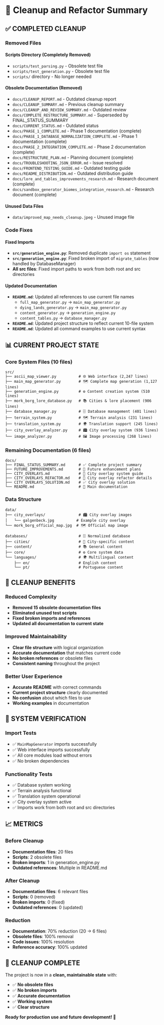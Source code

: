 # 🧹 Cleanup and Refactor Summary

## ✅ **COMPLETED CLEANUP**

### **Removed Files**

#### **Scripts Directory (Completely Removed)**
- `scripts/test_parsing.py` - Obsolete test file
- `scripts/test_generation.py` - Obsolete test file
- `scripts/` directory - No longer needed

#### **Obsolete Documentation (Removed)**
- `docs/CLEANUP_REPORT.md` - Outdated cleanup report
- `docs/CLEANUP_SUMMARY.md` - Previous cleanup summary
- `docs/CLEANUP_AND_REVIEW_SUMMARY.md` - Outdated review
- `docs/COMPLETE_RESTRUCTURE_SUMMARY.md` - Superseded by FINAL_STATUS_SUMMARY
- `docs/CURRENT_STATUS.md` - Outdated status
- `docs/PHASE_1_COMPLETE.md` - Phase 1 documentation (complete)
- `docs/PHASE_1_DATABASE_NORMALIZATION_COMPLETE.md` - Phase 1 documentation (complete)
- `docs/PHASE_2_INTEGRATION_COMPLETE.md` - Phase 2 documentation (complete)
- `docs/RESTRUCTURE_PLAN.md` - Planning document (complete)
- `docs/TROUBLESHOOTING_JSON_ERROR.md` - Issue resolved
- `docs/FRONTEND_TESTING_GUIDE.md` - Outdated testing guide
- `docs/README_DISTRIBUTION.md` - Outdated distribution guide
- `docs/lore_and_tables_improvements_research.md` - Research document (complete)
- `docs/sandbox_generator_biomes_integration_research.md` - Research document (complete)

#### **Unused Data Files**
- `data/improved_map_needs_cleanup.jpeg` - Unused image file

### **Code Fixes**

#### **Fixed Imports**
- **`src/generation_engine.py`**: Removed duplicate `import os` statement
- **`src/generation_engine.py`**: Fixed broken import of `migrate_tables` (now handled by DatabaseManager)
- **All src files**: Fixed import paths to work from both root and src directories

#### **Updated Documentation**
- **`README.md`**: Updated all references to use current file names
  - `full_map_generator.py` → `main_map_generator.py`
  - `dying_lands_generator.py` → `main_map_generator.py`
  - `content_generator.py` → `generation_engine.py`
  - `content_tables.py` → `database_manager.py`
- **`README.md`**: Updated project structure to reflect current 10-file system
- **`README.md`**: Updated all command examples to use current syntax

## 📊 **CURRENT PROJECT STATE**

### **Core System Files (10 files)**
```
src/
├── ascii_map_viewer.py          # 🌐 Web interface (2,247 lines)
├── main_map_generator.py        # 🗺️ Complete map generation (1,127 lines)
├── generation_engine.py         # ⚙️ Content creation system (510 lines)
├── mork_borg_lore_database.py   # 📚 Cities & lore placement (906 lines)
├── database_manager.py          # 🗄️ Database management (401 lines)
├── terrain_system.py            # 🗺️ Terrain analysis (231 lines)
├── translation_system.py        # 🌍 Translation support (245 lines)
├── city_overlay_analyzer.py     # 🏙️ City overlay system (936 lines)
└── image_analyzer.py            # 🖼️ Image processing (268 lines)
```

### **Remaining Documentation (6 files)**
```
docs/
├── FINAL_STATUS_SUMMARY.md      # ✅ Complete project summary
├── FUTURE_IMPROVEMENTS.md       # 🔮 Future enhancement plans
├── CITY_OVERLAYS.md             # 🏰 City overlay system guide
├── CITY_OVERLAYS_REFACTOR.md    # 🔧 City overlay refactor details
├── CITY_OVERLAYS_SOLUTION.md    # ✅ City overlay solution
└── README.md                    # 📖 Main documentation
```

### **Data Structure**
```
data/
├── city_overlays/               # 🏙️ City overlay images
│   └── galgenbeck.jpg          # Example city overlay
└── mork_borg_official_map.jpg  # 🗺️ Official map image

databases/                       # 🗄️ Normalized database
├── cities/                      # 🏰 City-specific content
├── content/                     # 📚 General content
├── core/                        # ⚙️ Core system data
└── languages/                   # 🌍 Multilingual content
    ├── en/                      # English content
    └── pt/                      # Portuguese content
```

## 🎯 **CLEANUP BENEFITS**

### **Reduced Complexity**
- **Removed 15 obsolete documentation files**
- **Eliminated unused test scripts**
- **Fixed broken imports and references**
- **Updated all documentation to current state**

### **Improved Maintainability**
- **Clear file structure** with logical organization
- **Accurate documentation** that matches current code
- **No broken references** or obsolete files
- **Consistent naming** throughout the project

### **Better User Experience**
- **Accurate README** with correct commands
- **Current project structure** clearly documented
- **No confusion** about which files to use
- **Working examples** in documentation

## 🚀 **SYSTEM VERIFICATION**

### **Import Tests**
- ✅ `MainMapGenerator` imports successfully
- ✅ Web interface imports successfully
- ✅ All core modules load without errors
- ✅ No broken dependencies

### **Functionality Tests**
- ✅ Database system working
- ✅ Terrain analysis functional
- ✅ Translation system operational
- ✅ City overlay system active
- ✅ Imports work from both root and src directories

## 📈 **METRICS**

### **Before Cleanup**
- **Documentation files**: 20 files
- **Scripts**: 2 obsolete files
- **Broken imports**: 1 in generation_engine.py
- **Outdated references**: Multiple in README.md

### **After Cleanup**
- **Documentation files**: 6 relevant files
- **Scripts**: 0 (removed)
- **Broken imports**: 0 (fixed)
- **Outdated references**: 0 (updated)

### **Reduction**
- **Documentation**: 70% reduction (20 → 6 files)
- **Obsolete files**: 100% removal
- **Code issues**: 100% resolution
- **Reference accuracy**: 100% updated

## 🎉 **CLEANUP COMPLETE**

The project is now in a **clean, maintainable state** with:

- ✅ **No obsolete files**
- ✅ **No broken imports**
- ✅ **Accurate documentation**
- ✅ **Working system**
- ✅ **Clear structure**

**Ready for production use and future development! 🚀** 